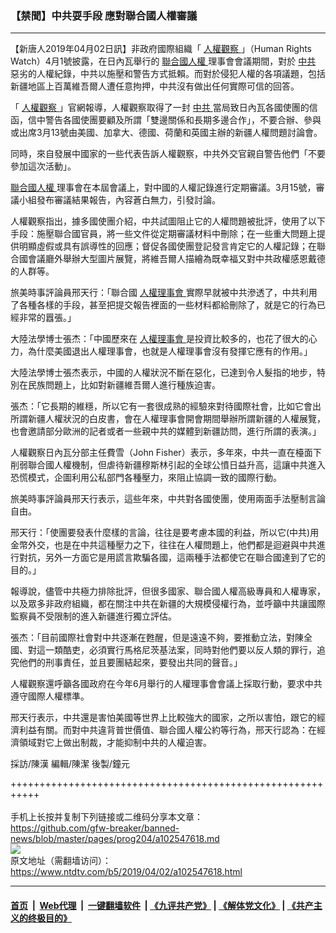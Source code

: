 ### 【禁聞】中共耍手段 應對聯合國人權審議
------------------------

<div class="post_content" itemprop="articleBody">
 <p>
  【新唐人2019年04月02日訊】非政府國際組織「
  <a href="https://www.ntdtv.com/gb/人權觀察.htm">
   人權觀察
  </a>
  」（Human Rights Watch）4月1號披露，在日內瓦舉行的
  <a href="https://www.ntdtv.com/gb/聯合國人權.htm">
   聯合國人權
  </a>
  理事會會議期間，對於
  <a href="https://www.ntdtv.com/gb/中共.htm">
   中共
  </a>
  惡劣的人權紀錄，中共以施壓和警告方式抵賴。而對於侵犯人權的各項議題，包括新疆地區上百萬維吾爾人遭任意拘押，中共沒有做出任何實際可信的回答。
 </p>
 <p>
  「
  <a href="https://www.ntdtv.com/gb/人權觀察.htm">
   人權觀察
  </a>
  」官網報導，人權觀察取得了一封
  <a href="https://www.ntdtv.com/gb/中共.htm">
   中共
  </a>
  當局致日內瓦各國使團的信函，信中警告各國使團要顧及所謂「雙邊關係和長期多邊合作」，不要合辦、參與或出席3月13號由美國、加拿大、德國、荷蘭和英國主辦的新疆人權問題討論會。
 </p>
 <p>
  同時，來自發展中國家的一些代表告訴人權觀察，中共外交官親自警告他們「不要參加這次活動」。
 </p>
 <p>
  <a href="https://www.ntdtv.com/gb/聯合國人權.htm">
   聯合國人權
  </a>
  理事會在本屆會議上，對中國的人權記錄進行定期審議。3月15號，審議小組發布審議結果報告，內容蒼白無力，引發討論。
 </p>
 <p>
  人權觀察指出，據多國使團介紹，中共試圖阻止它的人權問題被批評，使用了以下手段：施壓聯合國官員，將一些文件從定期審議材料中刪除；在一些重大問題上提供明顯虛假或具有誤導性的回應；督促各國使團登記發言肯定它的人權記錄；在聯合國會議廳外舉辦大型圖片展覽，將維吾爾人描繪為既幸福又對中共政權感恩戴德的人群等。
 </p>
 <p>
  旅美時事評論員邢天行：「聯合國
  <a href="https://www.ntdtv.com/gb/人權理事會.htm">
   人權理事會
  </a>
  實際早就被中共滲透了，中共利用了各種各樣的手段，甚至把提交報告裡面的一些材料都給刪除了，就是它的行為已經非常的囂張。」
 </p>
 <p>
  大陸法學博士張杰：「中國歷來在
  <a href="https://www.ntdtv.com/gb/人權理事會.htm">
   人權理事會
  </a>
  是投資比較多的，也花了很大的心力，為什麼美國退出人權理事會，也就是人權理事會沒有發揮它應有的作用。」
 </p>
 <p>
  大陸法學博士張杰表示，中國的人權狀況不斷在惡化，已達到令人髮指的地步，特別在民族問題上，比如對新疆維吾爾人進行種族迫害。
 </p>
 <p>
  張杰：「它長期的維穩，所以它有一套很成熟的經驗來對待國際社會，比如它會出所謂新疆人權狀況的白皮書，會在人權理事會開會期間舉辦所謂新疆的人權展覽，也會邀請部分歐洲的記者或者一些親中共的媒體到新疆訪問，進行所謂的表演。」
 </p>
 <p>
  人權觀察日內瓦分部主任費雪（John Fisher）表示，多年來，中共一直在檯面下削弱聯合國人權機制，但虐待新疆穆斯林引起的全球公憤日益升高，這讓中共進入恐慌模式，企圖利用公私部門各種壓力，來阻止協調一致的國際行動。
 </p>
 <p>
  旅美時事評論員邢天行表示，這些年來，中共對各國使團，使用兩面手法壓制言論自由。
 </p>
 <p>
  邢天行：「使團要發表什麼樣的言論，往往是要考慮本國的利益，所以它(中共)用金幣外交，也是在中共這種壓力之下，往往在人權問題上，他們都是迴避與中共進行對抗，另外一方面它是用謊言欺騙各國，這兩種手法都使它在聯合國達到了它的目的。」
 </p>
 <p>
  報導說，儘管中共極力排除批評，但很多國家、聯合國人權高級專員和人權專家，以及眾多非政府組織，都在關注中共在新疆的大規模侵權行為，並呼籲中共讓國際監察員不受限制的進入新疆進行獨立評估。
 </p>
 <p>
  張杰：「目前國際社會對中共逐漸在甦醒，但是遠遠不夠，要推動立法，對陳全國、對這一類酷吏，必須實行馬格尼茨基法案，同時對他們要以反人類的罪行，追究他們的刑事責任，並且要團結起來，要發出共同的聲音。」
 </p>
 <p>
  人權觀察還呼籲各國政府在今年6月舉行的人權理事會會議上採取行動，要求中共遵守國際人權標準。
 </p>
 <p>
  邢天行表示，中共還是害怕美國等世界上比較強大的國家，之所以害怕，跟它的經濟利益有關。而對中共違背普世價值、聯合國人權公約等行為，邢天行認為：在經濟領域對它上做出制裁，才能抑制中共的人權迫害。
 </p>
 <p>
  採訪/陳漢 編輯/陳潔 後製/鐘元
 </p>
 <div class="single_ad">
 </div>
</div>

+++++++++++++++++++++++++++++++++++++++++++++++++++++++++++<br/><br/>
手机上长按并复制下列链接或二维码分享本文章：<br/>
https://github.com/gfw-breaker/banned-news/blob/master/pages/prog204/a102547618.md <br/>
<a href='https://github.com/gfw-breaker/banned-news/blob/master/pages/prog204/a102547618.md'><img src='https://github.com/gfw-breaker/banned-news/blob/master/pages/prog204/a102547618.md.png'/></a> <br/>
原文地址（需翻墙访问）：https://www.ntdtv.com/b5/2019/04/02/a102547618.html


------------------------
#### [首页](https://github.com/gfw-breaker/banned-news/blob/master/README.md) &nbsp;|&nbsp; [Web代理](https://github.com/labour-camp/helloworld) &nbsp;|&nbsp; [一键翻墙软件](https://github.com/gfw-breaker/nogfw/blob/master/README.md) &nbsp;| [《九评共产党》](https://github.com/gfw-breaker/9ping.md/blob/master/README.md#九评之一评共产党是什么) | [《解体党文化》](https://github.com/gfw-breaker/jtdwh.md/blob/master/README.md) | [《共产主义的终极目的》](https://github.com/gfw-breaker/gczydzjmd.md/blob/master/README.md)

